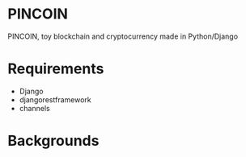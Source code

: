 # PINCOIN

PINCOIN, toy blockchain and cryptocurrency made in Python/Django 

# Requirements

* Django
* djangorestframework
* channels

# Backgrounds
